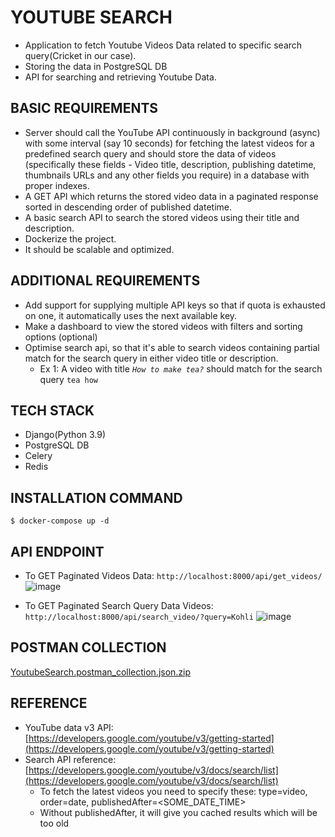 # YOUTUBE SEARCH

- Application to fetch Youtube Videos Data related to specific search query(Cricket in our case).
- Storing the data in PostgreSQL DB
- API for searching and retrieving Youtube Data.

## BASIC REQUIREMENTS

- Server should call the YouTube API continuously in background (async) with some interval (say 10 seconds) for fetching the latest videos for a predefined search query and should store the data of videos (specifically these fields - Video title, description, publishing datetime, thumbnails URLs and any other fields you require) in a database with proper indexes.
- A GET API which returns the stored video data in a paginated response sorted in descending order of published datetime.
- A basic search API to search the stored videos using their title and description.
- Dockerize the project.
- It should be scalable and optimized.

## ADDITIONAL REQUIREMENTS

- Add support for supplying multiple API keys so that if quota is exhausted on one, it automatically uses the next available key.
- Make a dashboard to view the stored videos with filters and sorting options (optional)
- Optimise search api, so that it's able to search videos containing partial match for the search query in either video title or description.
  - Ex 1: A video with title _`How to make tea?`_ should match for the search query `tea how`

## TECH STACK

- Django(Python 3.9)
- PostgreSQL DB
- Celery
- Redis

## INSTALLATION COMMAND

`$ docker-compose up -d`

## API ENDPOINT

- To GET Paginated Videos Data: `http://localhost:8000/api/get_videos/`
  ![image](https://user-images.githubusercontent.com/15984084/134779831-29274948-de44-4b29-bae2-f9abbfe5884c.png)

- To GET Paginated Search Query Data Videos: `http://localhost:8000/api/search_video/?query=Kohli`
  ![image](https://user-images.githubusercontent.com/15984084/134779837-78466663-f619-452f-9e7c-a3a3af2897e4.png)

## POSTMAN COLLECTION

[YoutubeSearch.postman_collection.json.zip](https://github.com/arjuntheprogrammer/YoutubeSearchDjango/files/7230077/YoutubeSearch.postman_collection.json.zip)

## REFERENCE

- YouTube data v3 API: [https://developers.google.com/youtube/v3/getting-started](https://developers.google.com/youtube/v3/getting-started)
- Search API reference: [https://developers.google.com/youtube/v3/docs/search/list](https://developers.google.com/youtube/v3/docs/search/list)
  - To fetch the latest videos you need to specify these: type=video, order=date, publishedAfter=<SOME_DATE_TIME>
  - Without publishedAfter, it will give you cached results which will be too old
